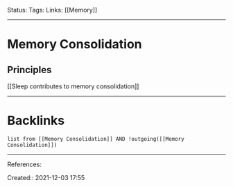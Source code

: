 Status: 
Tags: 
Links: [[Memory]]
___
# Memory Consolidation
## Principles
[[Sleep contributes to memory consolidation]]
___
# Backlinks
```dataview
list from [[Memory Consolidation]] AND !outgoing([[Memory Consolidation]])
```
___
References:

Created:: 2021-12-03 17:55
